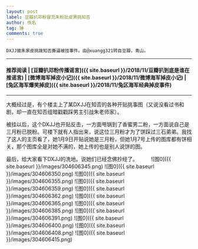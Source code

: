 ```yaml
---
layout: post
label: 豆瓣扒邓粉冒充朱粉批皮黑挑知否
author: 佚名
tag: 锤
comments: true
---
```


    DXJJ披朱家皮挑拨知否撕逼被挂事件。由@xuangg321转自豆瓣，青山。

---
#### 推荐阅读 | [豆瓣扒邓粉传播谣言]({{ site.baseurl }}/2018/11/豆瓣扒到底是谁在推谣言) | [微博海军掉皮小记]({{ site.baseurl }}/2018/11/微博海军掉皮小记) | [兔区海军爆笑掉皮]({{ site.baseurl }}/2018/11/兔区海军经典掉皮事件)
---


大概经过是，有个楼主上了某DXJJ在知否的各种开贴挑事图（又说没看过书和剧，却一直在知否组暗戳戳踩男主引战朱老师家）。

被挂以后，这个DXJJ也开贴反击，一方面甩锅到了香蜜男二粉，一方面说自己是三月粉已脱粉。可楼下就有人指出来，说这位三月粉才为了饼踩过三石弟弟。我找了这人的主页看了，她1月9日开贴说她是三月粉，但她1月7号上传的图库都有饼相关，那个图库全是对她不满的，她上传的也是别人说饼的图。

最后，给大家看下DXJJ的洗地。说她们已经念佛抄经了。
　　
![图0]({{ site.baseurl }}/images/304606345.png)
![图0]({{ site.baseurl }}/images/304606350.png)
![图0]({{ site.baseurl }}/images/304606355.png)
![图0]({{ site.baseurl }}/images/304606359.png)
![图0]({{ site.baseurl }}/images/304606362.png)
![图0]({{ site.baseurl }}/images/304606365.png)
![图0]({{ site.baseurl }}/images/304606385.png)
![图0]({{ site.baseurl }}/images/304606391.png)
![图0]({{ site.baseurl }}/images/304606400.png)
![图0]({{ site.baseurl }}/images/304606408.png)
![图0]({{ site.baseurl }}/images/304606415.png)
